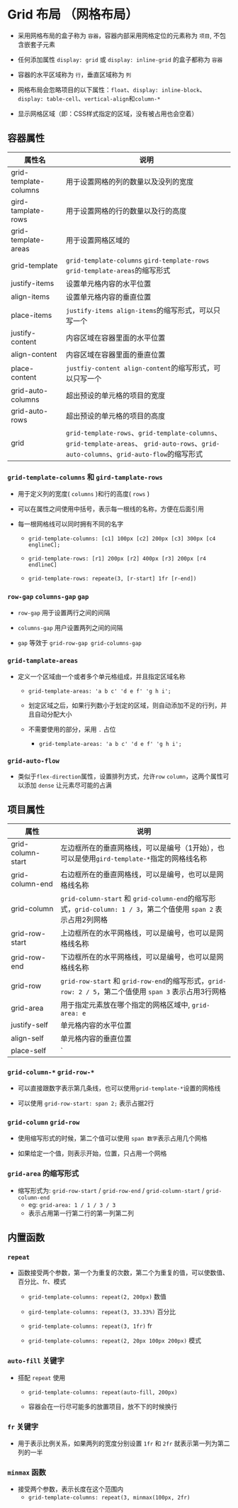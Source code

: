 # Grid 布局 （网格布局）

- 采用网格布局的盒子称为 `容器`，容器内部采用网格定位的元素称为 `项目`, 不包含嵌套子元素

- 任何添加属性 `display: grid` 或 `display: inline-grid` 的盒子都称为 `容器`

- 容器的水平区域称为 `行`，垂直区域称为 `列`

- 网格布局会忽略项目的以下属性：`float`、`display: inline-block`、`display: table-cell`、`vertical-align`和`column-*`

- 显示网格区域（即：CSS样式指定的区域，没有被占用也会空着）

## 容器属性

| 属性名                | 说明                                                                                                                                     |
| --------------------- | ---------------------------------------------------------------------------------------------------------------------------------------- |
| grid-template-columns | 用于设置网格的列的数量以及没列的宽度                                                                                                     |
| gird-tamplate-rows    | 用于设置网格的行的数量以及行的高度                                                                                                       |
| grid-template-areas   | 用于设置网格区域的                                                                                                                       |
| grid-template         | `grid-template-columns` `gird-template-rows` `grid-template-areas`的缩写形式                                                             |
| justify-items         | 设置单元格内容的水平位置                                                                                                                 |
| align-items           | 设置单元格内容的垂直位置                                                                                                                 |
| place-items           | `justify-items align-items`的缩写形式，可以只写一个                                                                                      |
| justify-content       | 内容区域在容器里面的水平位置                                                                                                             |
| align-content         | 内容区域在容器里面的垂直位置                                                                                                             |
| place-content         | `justfiy-content align-content`的缩写形式，可以只写一个                                                                                  |
| grid-auto-columns     | 超出预设的单元格的项目的宽度                                                                                                             |
| grid-auto-rows        | 超出预设的单元格的项目的高度                                                                                                             |
| grid                  | `grid-template-rows`、`grid-template-columns`、`grid-template-areas`、 `grid-auto-rows`、`grid-auto-columns`、`grid-auto-flow`的缩写形式 |

### `grid-template-columns` 和 `gird-tamplate-rows`

- 用于定义列的宽度( `columns` )和行的高度( `rows` )

- 可以在属性之间使用中括号，表示每一根线的名称，方便在后面引用

- 每一根网格线可以同时拥有不同的名字
  - `grid-template-columns: [c1] 100px [c2] 200px [c3] 300px [c4 englineC];`

  - `grid-template-rows: [r1] 200px [r2] 400px [r3] 200px [r4 endlineC]`

  - `grid-template-rows: repeate(3, [r-start] 1fr [r-end])`

### `row-gap` `columns-gap` `gap`

- `row-gap` 用于设置两行之间的间隔

- `columns-gap` 用户设置两列之间的间隔

- `gap` 等效于 `grid-row-gap grid-columns-gap`

### `grid-tamplate-areas`

- 定义一个区域由一个或者多个单元格组成，并且指定区域名称
  - `grid-template-areas: 'a b c' 'd e f' 'g h i';`

  - 划定区域之后，如果行列数小于划定的区域，则自动添加不足的行列，并且自动分配大小

  - 不需要使用的部分，采用 `.` 占位
    - `grid-template-areas: 'a b c' 'd e f' 'g h i';`

### `grid-auto-flow`

- 类似于`flex-direction`属性，设置排列方式，允许`row` `column`，这两个属性可以添加 `dense` 让元素尽可能的占满

## 项目属性

| 属性              | 说明                                                                                                            |
| ----------------- | --------------------------------------------------------------------------------------------------------------- |
| grid-column-start | 左边框所在的垂直网格线，可以是编号（1开始），也可以是使用`gird-template-*`指定的网格线名称                      |
| grid-column-end   | 右边框所在的垂直网格线，可以是编号，也可以是网格线名称                                                          |
| grid-column       | `grid-column-start` 和 `grid-column-end`的缩写形式，`grid-column: 1 / 3`，第二个值使用 `span 2` 表示占用2列网格 |
| grid-row-start    | 上边框所在的水平网格线，可以是编号，也可以是网格线名称                                                          |
| grid-row-end      | 下边框所在的水平网格线，可以是编号，也可以是网格线名称                                                          |
| grid-row          | `grid-row-start` 和 `grid-row-end`的缩写形式，`grid-row: 2 / 5`，第二个值使用 `span 3` 表示占用3行网格          |
| grid-area         | 用于指定元素放在哪个指定的网格区域中, `grid-area: e`                                                            |
| justify-self      | 单元格内容的水平位置                                                                                            |
| align-self        | 单元格内容的垂直位置                                                                                            |
| place-self        | `<align-self> | <justify-self>`的复合形式                                                                       |

### `grid-column-*` `grid-row-*`

- 可以直接跟数字表示第几条线，也可以使用`grid-template-*`设置的网格线

- 可以使用 `grid-row-start: span 2;` 表示占据2行

### `grid-column` `grid-row`

- 使用缩写形式的时候，第二个值可以使用 `span 数字`表示占用几个网格

- 如果给定一个值，则表示开始，位置，只占用一个网格

### `grid-area` 的缩写形式

- 缩写形式为: `grid-row-start` / `grid-row-end` / `grid-column-start` / `grid-column-end`
  - eg: `grid-area: 1 / 1 / 3 / 3`
  - 表示占用第一行第二行的第一列第二列

## 内置函数

### `repeat`

- 函数接受两个参数，第一个为重复的次数，第二个为重复的值，可以使数值、百分比、fr、模式
  - `grid-template-columns: repeat(2, 200px)` 数值

  - `gird-template-columns: repeat(3, 33.33%)` 百分比

  - `grid-template-columns: repeat(3, 1fr)`  fr

  - `grid-template-columns: repeat(2, 20px 100px 200px)` 模式

### `auto-fill` 关键字

- 搭配 `repeat` 使用
  - `grid-template-columns: repeat(auto-fill, 200px)`

  - 容器会在一行尽可能多的放置项目，放不下的时候换行

### `fr` 关键字

- 用于表示比例关系，如果两列的宽度分别设置 `1fr` 和 `2fr` 就表示第一列为第二列的一半

### `minmax` 函数

- 接受两个参数，表示长度在这个范围内
  - `grid-template-columns: repeat(3, minmax(100px, 2fr)`
